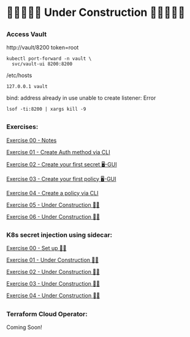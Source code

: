 # 🚧🚧🚧🚧🚧 Under Construction 🚧🚧🚧🚧🚧

## 

### Access Vault 


http://vault/8200   token=root


```
kubectl port-forward -n vault \
  svc/vault-ui 8200:8200
```  



/etc/hosts
```
127.0.0.1 vault
```



bind: address already in use unable to create listener: Error

`lsof -ti:8200 | xargs kill -9`



##

### Exercises:



[Exercise 00 - Notes](./exercises/00_notes.md)

[Exercise 01 - Create Auth method via CLI](./exercises/01_create_auth_method_via_cli.md)

[Exercise 02 - Create your first secret 🖥-GUI](./exercises/02_create_first_secret.md)

[Exercise 03 - Create your first policy 🖥-GUI](./exercises/03_create_first_policy.md)

[Exercise 04 - Create a policy via CLI](./exercises/04_create_policy_cli.md)

[Exercise 05 - Under Construction 👷‍♂️](./exercises/00_notes.md)

[Exercise 06 - Under Construction 👷‍♂️](./exercises/00_notes.md)


##

### K8s secret injection using sidecar:



[Exercise 00 - Set up 👷‍♂️](./k8s/exercises/00_set_up.md)

[Exercise 01 - Under Construction 👷‍♂️](./exercises/00_notes.md)

[Exercise 02 - Under Construction 👷‍♂️](./exercises/00_notes.md)

[Exercise 03 - Under Construction 👷‍♂️](./exercises/00_notes.md)

[Exercise 04 - Under Construction 👷‍♂️](./exercises/00_notes.md)


##

### Terraform Cloud Operator:

Coming Soon!

